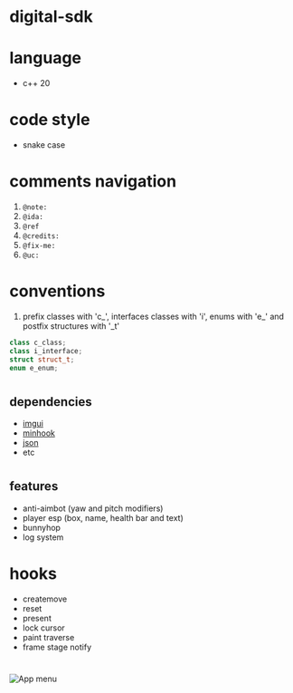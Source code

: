 # digital-sdk

# language 
- c++ 20
#
# code style 
- snake case
#

# comments navigation
1. `@note:`
2. `@ida:`
3. `@ref`
4. `@credits:`
5. `@fix-me:`
6. `@uc:`
#

# conventions
1. prefix classes with 'c_', interfaces classes with 'i', enums with 'e_' and postfix structures with '_t'
```cpp
class c_class;
class i_interface;
struct struct_t;
enum e_enum;
```
#


## dependencies
 - [imgui](https://github.com/ocornut/imgui)
 - [minhook](https://github.com/TsudaKageyu/minhook)
 - [json](https://github.com/nlohmann/json/)
 - etc
#

## features
- anti-aimbot (yaw and pitch modifiers)
- player esp (box, name, health bar and text)
- bunnyhop
- log system
#

# hooks
- createmove
- reset
- present
- lock cursor
- paint traverse
- frame stage notify
#

![App menu](https://i.imgur.com/nHQW7MP.png)
